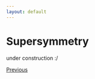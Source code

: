 ```yaml
---
layout: default
---
```


# Supersymmetry

under construction :/

<div class="pagination">
  <a href="{{ '/Phys/Q/QFT_content.html' | relative_url }}" class="prev-button">Previous</a>
</div>